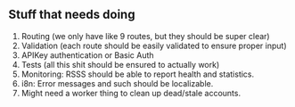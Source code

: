 Stuff that needs doing
----------------------

1. Routing (we only have like 9 routes, but they should be super clear)
2. Validation (each route should be easily validated to ensure proper input)
3. APIKey authentication or Basic Auth
4. Tests (all this shit should be ensured to actually work)
5. Monitoring: RSSS should be able to report health and statistics.
6. i8n: Error messages and such should be localizable.
7. Might need a worker thing to clean up dead/stale accounts.